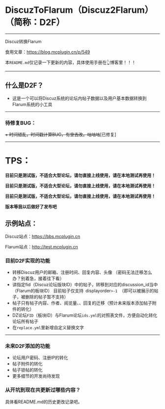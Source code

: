 # DiscuzToFlarum（Discuz2Flarum）（简称：D2F）
---
Discuz转换Flarum

食用文章：<https://blog.mcplugin.cn/p/549>

本`README.md`仅记录一下更新的内容，具体使用手册在👆博客里！！！

---


## 什么是D2F？
+ 这是一个可以将Discuz系统的论坛内帖子数据以及用户基本数据转换到Flarum系统的小工具

---

### 待修复BUG：
~~+ 时间错乱，时间戳计算BUG，有空去改。咕咕咕~~[已修复]

---

# TPS：

**目前只是测试版，不适合大型论坛，请勿直接上线使用，请在本地测试再使用！**

**目前只是测试版，不适合大型论坛，请勿直接上线使用，请在本地测试再使用！**

**目前只是测试版，不适合大型论坛，请勿直接上线使用，请在本地测试再使用！**

**版本等我以后做好了发布吧**

## 示例站点：
Discuz站点：<https://bbs.mcplugin.cn>

Flarum站点：<http://test.mcplugin.cn>

### 目前D2F实现的功能
+ 转移Discuz用户的邮箱、注册时间、回复内容、头像   （密码无法迁移怎么办？别着急，接着往下看）
+ 讲指定fid（Discuz论坛版块ID）中的帖子，转移到对应的discussion_id当中（Flarum的板块ID）
目前帖子仅支持` `displayorder`>-1 `（即可以被展示的帖子，被删除的帖子暂不支持）
+ 帖子只有帖子内容、作者、阅览量、、回复的迁移（预计未来版本添加帖子附件的转化）
+ DZ论坛`FID`（板块ID）与Flarum论坛`ids.yml`的对照表文件，方便自动化转化论坛所有帖子
+ 在`replace.yml`里新增自定义替换文字

---

### 未来D2F添加的功能
+ 论坛用户密码、注册IP的转化
+ 帖子附件的转化
+ 帖子锁帖的转化
+ 更多细节的开发尚待发现

### 从开坑到现在共更新过哪些内容？
具体看README.md的历史更改记录吧。

